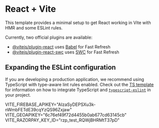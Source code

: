 # React + Vite

This template provides a minimal setup to get React working in Vite with HMR and some ESLint rules.

Currently, two official plugins are available:

- [@vitejs/plugin-react](https://github.com/vitejs/vite-plugin-react/blob/main/packages/plugin-react) uses [Babel](https://babeljs.io/) for Fast Refresh
- [@vitejs/plugin-react-swc](https://github.com/vitejs/vite-plugin-react/blob/main/packages/plugin-react-swc) uses [SWC](https://swc.rs/) for Fast Refresh

## Expanding the ESLint configuration

If you are developing a production application, we recommend using TypeScript with type-aware lint rules enabled. Check out the [TS template](https://github.com/vitejs/vite/tree/main/packages/create-vite/template-react-ts) for information on how to integrate TypeScript and [`typescript-eslint`](https://typescript-eslint.io) in your project.






VITE_FIREBASE_APIKEY="AIzaSyDEPSXu3k-nWmbFETdE39cqYzQS96Zxjaw"
VITE_GEOAPIKEY="6c76ef49f72d4455b0ab677cd63145cb"
VITE_RAZORPAY_KEY_ID="rzp_test_RQWjBHRMtT37pD"